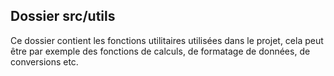 ## Dossier src/utils

Ce dossier contient les fonctions utilitaires utilisées dans le projet, cela peut être par exemple des fonctions de calculs, de formatage de données, de conversions etc.
